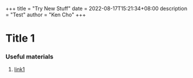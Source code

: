 +++
title = "Try New Stuff"
date = 2022-08-17T15:21:34+08:00
description = "Test"
author = "Ken Cho"
+++



# Title 1


### Useful materials
1. [link1](https://www.freecodecamp.org/news/build-your-on-custom-container-without-docker/)